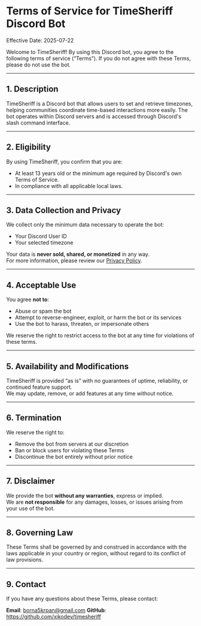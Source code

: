 # Terms of Service for TimeSheriff Discord Bot

Effective Date: 2025-07-22

Welcome to TimeSheriff! By using this Discord bot, you agree to the following terms of service (“Terms”). If you do not agree with these Terms, please do not use the bot.

---

## 1. Description

TimeSheriff is a Discord bot that allows users to set and retrieve timezones, helping communities coordinate time-based interactions more easily. The bot operates within Discord servers and is accessed through Discord's slash command interface.

---

## 2. Eligibility

By using TimeSheriff, you confirm that you are:
- At least 13 years old or the minimum age required by Discord's own Terms of Service.
- In compliance with all applicable local laws.

---

## 3. Data Collection and Privacy

We collect only the minimum data necessary to operate the bot:
- Your Discord User ID
- Your selected timezone

Your data is **never sold, shared, or monetized** in any way.  
For more information, please review our [Privacy Policy](PRIVACY.md).

---

## 4. Acceptable Use

You agree **not to**:
- Abuse or spam the bot
- Attempt to reverse-engineer, exploit, or harm the bot or its services
- Use the bot to harass, threaten, or impersonate others

We reserve the right to restrict access to the bot at any time for violations of these terms.

---

## 5. Availability and Modifications

TimeSheriff is provided “as is” with no guarantees of uptime, reliability, or continued feature support.  
We may update, remove, or add features at any time without notice.

---

## 6. Termination

We reserve the right to:
- Remove the bot from servers at our discretion
- Ban or block users for violating these Terms
- Discontinue the bot entirely without prior notice

---

## 7. Disclaimer

We provide the bot **without any warranties**, express or implied.  
We are **not responsible** for any damages, losses, or issues arising from your use of the bot.

---

## 8. Governing Law

These Terms shall be governed by and construed in accordance with the laws applicable in your country or region, without regard to its conflict of law provisions.

---

## 9. Contact

If you have any questions about these Terms, please contact:

**Email**: borna5krpan@gmail.com
**GitHub**: https://github.com/xikodev/timesheriff
